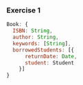 ### Exercise 1

```javascript
Book: {
  ISBN: String,
  author: String,
  keywords: [String],
  borrowedStudents: [{
      returnDate: Date,
      student: Student
    }]
}
```

